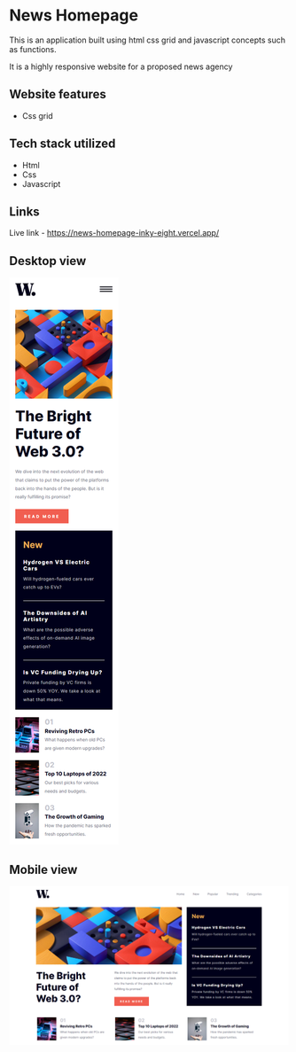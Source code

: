 # News Homepage
This is an application built using html css grid and javascript concepts such as functions. 

It is a highly responsive website for a proposed news agency

## Website features

- Css grid 

## Tech stack utilized

- Html
- Css
- Javascript

## Links
Live link - https://news-homepage-inky-eight.vercel.app/


## Desktop view

![Desktop view](/assets/images/desktop-view-news-homepage-inky-eight-vercel-app-2023-02-18-13_20_46.png)

## Mobile view

![Mobile view](/assets/images/mobile-view-news-homepage-inky-eight-vercel-app-2023-02-18-13_33_01.png)